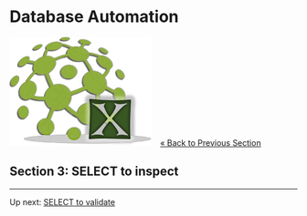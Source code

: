 # Database Automation

![logo](image/logo-x.png) &nbsp;&nbsp;&nbsp;[« Back to Previous Section](Database-Automation-dynamicsql.md)

## Section 3: SELECT to inspect


---

Up next: [SELECT to validate](Database-Automation-selectvalidate.md)
